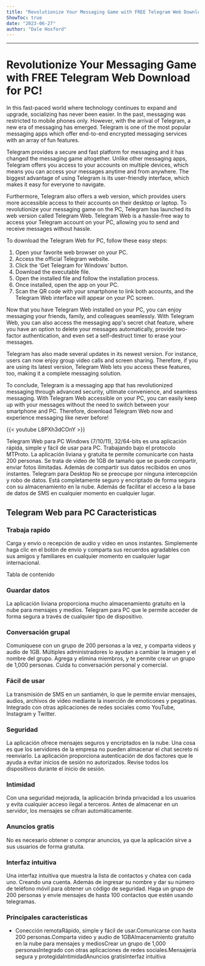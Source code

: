 ```yaml
---
title: "Revolutionize Your Messaging Game with FREE Telegram Web Download for PC!"
ShowToc: true 
date: "2023-06-27"
author: "Dale Hosford"
---
```

*****
# Revolutionize Your Messaging Game with FREE Telegram Web Download for PC!

In this fast-paced world where technology continues to expand and upgrade, socializing has never been easier. In the past, messaging was restricted to mobile phones only. However, with the arrival of Telegram, a new era of messaging has emerged. Telegram is one of the most popular messaging apps which offer end-to-end encrypted messaging services with an array of fun features.

Telegram provides a secure and fast platform for messaging and it has changed the messaging game altogether. Unlike other messaging apps, Telegram offers you access to your accounts on multiple devices, which means you can access your messages anytime and from anywhere. The biggest advantage of using Telegram is its user-friendly interface, which makes it easy for everyone to navigate.

Furthermore, Telegram also offers a web version, which provides users more accessible access to their accounts on their desktop or laptop. To revolutionize your messaging game on the PC, Telegram has launched its web version called Telegram Web. Telegram Web is a hassle-free way to access your Telegram account on your PC, allowing you to send and receive messages without hassle.

To download the Telegram Web for PC, follow these easy steps:

1. Open your favorite web browser on your PC.
2. Access the official Telegram website.
3. Click the ‘Get Telegram for Windows’ button.
4. Download the executable file.
5. Open the installed file and follow the installation process.
6. Once installed, open the app on your PC.
7. Scan the QR code with your smartphone to link both accounts, and the Telegram Web interface will appear on your PC screen.

Now that you have Telegram Web installed on your PC, you can enjoy messaging your friends, family, and colleagues seamlessly. With Telegram Web, you can also access the messaging app's secret chat feature, where you have an option to delete your messages automatically, provide two-factor authentication, and even set a self-destruct timer to erase your messages.

Telegram has also made several updates in its newest version. For instance, users can now enjoy group video calls and screen sharing. Therefore, if you are using its latest version, Telegram Web lets you access these features, too, making it a complete messaging solution.

To conclude, Telegram is a messaging app that has revolutionized messaging through advanced security, ultimate convenience, and seamless messaging. With Telegram Web accessible on your PC, you can easily keep up with your messages without the need to switch between your smartphone and PC. Therefore, download Telegram Web now and experience messaging like never before!

{{< youtube L8PXh3dCOnY >}} 



Telegram Web para PC Windows (7/10/11), 32/64-bits es una aplicación rápida, simple y fácil de usar para PC. Trabajando bajo el protocolo MTProto. La aplicación liviana y gratuita te permite comunicarte con hasta 200 personas. Se trata de video de 1GB de tamaño que se puede compartir, enviar fotos ilimitadas. Además de compartir sus datos recibidos en unos instantes. Telegram para Desktop No se preocupe por ninguna intercepción y robo de datos. Está completamente seguro y encriptado de forma segura con su almacenamiento en la nube. Además de facilitar el acceso a la base de datos de SMS en cualquier momento en cualquier lugar.
 
## Telegram Web para PC Caracteristicas
 
### Trabaja rapido
 
Carga y envío o recepción de audio y video en unos instantes. Simplemente haga clic en el botón de envío y comparta sus recuerdos agradables con sus amigos y familiares en cualquier momento en cualquier lugar internacional.
 
Tabla de contenido
 
### Guardar datos
 
La aplicación liviana proporciona mucho almacenamiento gratuito en la nube para mensajes y medios. Telegram para PC que le permite acceder de forma segura a través de cualquier tipo de dispositivo.
 
### Conversación grupal
 
Comuníquese con un grupo de 200 personas a la vez, y comparta videos y audio de 1GB. Múltiples administradores lo ayudan a cambiar la imagen y el nombre del grupo. Agrega y elimina miembros, y te permite crear un grupo de 1,000 personas. Cuida tu conversación personal y comercial.
 
### Fácil de usar
 
La transmisión de SMS en un santiamén, lo que le permite enviar mensajes, audios, archivos de video mediante la inserción de emoticones y pegatinas. Integrado con otras aplicaciones de redes sociales como YouTube, Instagram y Twitter.
 
### Seguridad
 
La aplicación ofrece mensajes seguros y encriptados en la nube. Una cosa es que los servidores de la empresa no pueden almacenar el chat secreto ni reenviarlo. La aplicación proporciona autenticación de dos factores que le ayuda a evitar inicios de sesión no autorizados. Revise todos los dispositivos durante el inicio de sesión.
 
### Intimidad
 
Con una seguridad mejorada, la aplicación brinda privacidad a los usuarios y evita cualquier acceso ilegal a terceros. Antes de almacenar en un servidor, los mensajes se cifran automáticamente.
 
### Anuncios gratis
 
No es necesario obtener o comprar anuncios, ya que la aplicación sirve a sus usuarios de forma gratuita.
 
### Interfaz intuitiva
 
Una interfaz intuitiva que muestra la lista de contactos y chatea con cada uno. Creando una cuenta. Además de ingresar su nombre y dar su número de teléfono móvil para obtener un código de seguridad. Haga un grupo de 200 personas y envíe mensajes de hasta 100 contactos que estén usando telegramas.
 
### Principales características
 
- Conección remotaRápido, simple y fácil de usar.Comunicarse con hasta 200 personas.Comparta video y audio de 1GBAlmacenamiento gratuito en la nube para mensajes y mediosCrear un grupo de 1,000 personasIntegrado con otras aplicaciones de redes sociales.Mensajería segura y protegidaIntimidadAnuncios gratisInterfaz intuitiva




